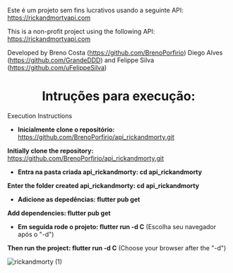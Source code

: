 Este é um projeto sem fins lucrativos usando a seguinte API:
https://rickandmortyapi.com

This is a non-profit project using the following API:
https://rickandmortyapi.com

Developed by Breno Costa (https://github.com/BrenoPorfirio) Diego Alves (https://github.com/GrandeDDD) and Felippe Silva (https://github.com/uFelippeSilva)

<h1 align="center">Intruções para execução:</h1>

Execution Instructions
- **Inicialmente clone o repositório:** https://github.com/BrenoPorfirio/api_rickandmorty.git

 **Initially clone the repository:** https://github.com/BrenoPorfirio/api_rickandmorty.git

- **Entra na pasta criada api_rickandmorty: cd api_rickandmorty**

 **Enter the folder created api_rickandmorty: cd api_rickandmorty**

- **Adicione as depedências: flutter pub get**

 **Add dependencies: flutter pub get**

- **Em seguida rode o projeto: flutter run -d C** (Escolha seu navegador após o "-d")

 **Then run the project: flutter run -d C** (Choose your browser after the "-d")

![rickandmorty (1)](https://github.com/BrenoPorfirio/api_rickandmorty/assets/112186428/4ab2949b-f4dd-48a3-86f5-47e919e1124b)


